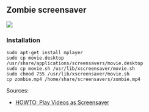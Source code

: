 ## Zombie screensaver

![](zombies.gif)

### Installation
```
sudo apt-get install mplayer
sudo cp movie.desktop /usr/share/applications/screensavers/movie.desktop
sudo cp movie.sh /usr/lib/xscreensaver/movie.sh
sudo chmod 755 /usr/lib/xscreensaver/movie.sh
cp zombie.mp4 /home/share/screensavers/zombie.mp4
```
Sources:  
 - [HOWTO: Play Videos as Screensaver](https://ubuntuforums.org/showthread.php?t=1368224)
